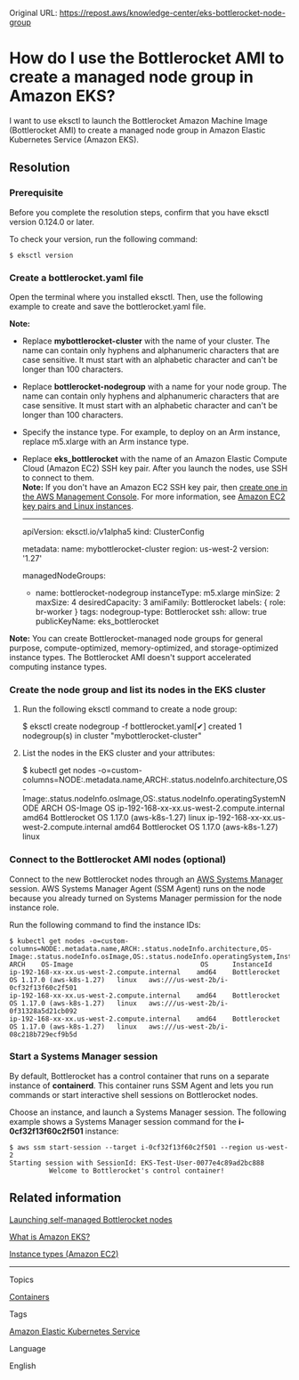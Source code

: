 Original URL: <https://repost.aws/knowledge-center/eks-bottlerocket-node-group>

# How do I use the Bottlerocket AMI to create a managed node group in Amazon EKS?

I want to use eksctl to launch the Bottlerocket Amazon Machine Image (Bottlerocket AMI) to create a managed node group in Amazon Elastic Kubernetes Service (Amazon EKS).

## Resolution

### Prerequisite

Before you complete the resolution steps, confirm that you have eksctl version 0.124.0 or later.

To check your version, run the following command:
    
    
    $ eksctl version

### Create a bottlerocket.yaml file

Open the terminal where you installed eksctl. Then, use the following example to create and save the bottlerocket.yaml file.

**Note:**

  * Replace **mybottlerocket-cluster** with the name of your cluster. The name can contain only hyphens and alphanumeric characters that are case sensitive. It must start with an alphabetic character and can't be longer than 100 characters.
  * Replace **bottlerocket-nodegroup** with a name for your node group. The name can contain only hyphens and alphanumeric characters that are case sensitive. It must start with an alphabetic character and can't be longer than 100 characters.
  * Specify the instance type. For example, to deploy on an Arm instance, replace m5.xlarge with an Arm instance type.
  * Replace **eks_bottlerocket** with the name of an Amazon Elastic Compute Cloud (Amazon EC2) SSH key pair. After you launch the nodes, use SSH to connect to them.  
**Note:** If you don't have an Amazon EC2 SSH key pair, then [create one in the AWS Management Console](<https://docs.aws.amazon.com/AWSEC2/latest/UserGuide/create-key-pairs.html#having-ec2-create-your-key-pair>). For more information, see [Amazon EC2 key pairs and Linux instances](<https://docs.aws.amazon.com/AWSEC2/latest/UserGuide/ec2-key-pairs.html>).


    
    
    ---
    apiVersion: eksctl.io/v1alpha5
    kind: ClusterConfig
     
    metadata:
      name: mybottlerocket-cluster
      region: us-west-2
      version: '1.27'
     
    managedNodeGroups:
      - name: bottlerocket-nodegroup
        instanceType: m5.xlarge
        minSize: 2
        maxSize: 4
        desiredCapacity: 3
        amiFamily: Bottlerocket
        labels: { role: br-worker }
        tags:
           nodegroup-type: Bottlerocket
        ssh:
          allow: true
          publicKeyName: eks_bottlerocket

**Note:** You can create Bottlerocket-managed node groups for general purpose, compute-optimized, memory-optimized, and storage-optimized instance types. The Bottlerocket AMI doesn't support accelerated computing instance types.

### Create the node group and list its nodes in the EKS cluster

  1. Run the following eksctl command to create a node group:
    
        $ eksctl create nodegroup -f bottlerocket.yaml[✔]  created 1 nodegroup(s) in cluster "mybottlerocket-cluster"

  2. List the nodes in the EKS cluster and your attributes:
    
        $ kubectl get nodes -o=custom-columns=NODE:.metadata.name,ARCH:.status.nodeInfo.architecture,OS-Image:.status.nodeInfo.osImage,OS:.status.nodeInfo.operatingSystemNODE                                          ARCH    OS-Image                                OS
    ip-192-168-xx-xx.us-west-2.compute.internal   amd64   Bottlerocket OS 1.17.0 (aws-k8s-1.27)   linux
    ip-192-168-xx-xx.us-west-2.compute.internal   amd64   Bottlerocket OS 1.17.0 (aws-k8s-1.27)   linux




### Connect to the Bottlerocket AMI nodes (optional)

Connect to the new Bottlerocket nodes through an [AWS Systems Manager](<https://docs.aws.amazon.com/systems-manager/latest/userguide/what-is-systems-manager.html>) session. AWS Systems Manager Agent (SSM Agent) runs on the node because you already turned on Systems Manager permission for the node instance role. 

Run the following command to find the instance IDs:
    
    
    $ kubectl get nodes -o=custom-columns=NODE:.metadata.name,ARCH:.status.nodeInfo.architecture,OS-Image:.status.nodeInfo.osImage,OS:.status.nodeInfo.operatingSystem,InstanceId:.spec.providerIDNODE                                           ARCH    OS-Image                                OS      InstanceId
    ip-192-168-xx-xx.us-west-2.compute.internal    amd64    Bottlerocket OS 1.17.0 (aws-k8s-1.27)   linux   aws:///us-west-2b/i-0cf32f13f60c2f501
    ip-192-168-xx-xx.us-west-2.compute.internal    amd64    Bottlerocket OS 1.17.0 (aws-k8s-1.27)   linux   aws:///us-west-2b/i-0f31328a5d21cb092
    ip-192-168-xx-xx.us-west-2.compute.internal    amd64    Bottlerocket OS 1.17.0 (aws-k8s-1.27)   linux   aws:///us-west-2b/i-08c218b729ecf9b5d

### Start a Systems Manager session

By default, Bottlerocket has a control container that runs on a separate instance of **containerd**. This container runs SSM Agent and lets you run commands or start interactive shell sessions on Bottlerocket nodes.

Choose an instance, and launch a Systems Manager session. The following example shows a Systems Manager session command for the **i-0cf32f13f60c2f501** instance:
    
    
    $ aws ssm start-session --target i-0cf32f13f60c2f501 --region us-west-2
    Starting session with SessionId: EKS-Test-User-0077e4c89ad2bc888
              Welcome to Bottlerocket's control container!

## Related information

[Launching self-managed Bottlerocket nodes](<https://docs.aws.amazon.com/eks/latest/userguide/launch-node-bottlerocket.html>)

[What is Amazon EKS?](<https://docs.aws.amazon.com/eks/latest/userguide/what-is-eks.html>)

[Instance types (Amazon EC2)](<https://aws.amazon.com/ec2/instance-types/>)

* * *

Topics

[Containers](<https://repost.aws/topics/TAgOdRefu6ShempO3dWPEofg/containers>)

Tags

[Amazon Elastic Kubernetes Service](<https://repost.aws/tags/TA4IvCeWI1TE66q4jEj4Z9zg/amazon-elastic-kubernetes-service>)

Language

English
